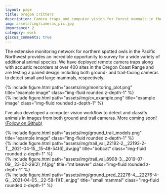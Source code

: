 ```yaml
---
layout: page
title: oregon critters
description: Camera traps and computer vision for forest mammals in the PNW
img: assets/img/cameras_pic.jpg
importance: 2
category: work
giscus_comments: true
---
```


The extensive monitoring network for northern spotted owls in the Pacific Northwest provides an incredible opportunity to survey for a wide variety of additional animal species. We have deployed remote camera traps along with acoustic recorders at over 400 sites in the Oregon Coast Range and are testing a paired design including both ground- and trail-facing cameras to detect small and large mammals, respectively.

<div class="row">
    <div class="col-sm mt-3 mt-md-0">
        {% include figure.html path="assets/img/monitoring_plot.png" title="example image" class="img-fluid rounded z-depth-1" %}
    </div>
</div>

<div class="row">
    <div class="col-sm mt-3 mt-md-0">
        {% include figure.html path="assets/img/cv_example.png" title="example image" class="img-fluid rounded z-depth-1" %}
    </div>
</div>


I've also developed a computer vision workflow to detect and classify animals in images from both ground and trail cameras. More coming soon! 
<a href="https://github.com/appelc/oregon_critters">(Follow on Github)</a>

<div class="row">
    <div class="col-sm mt-3 mt-md-0">
        {% include figure.html path="assets/img/ground_trail_models.png" title="example image" class="img-fluid rounded z-depth-1" %}
    </div>
</div>

<div class="row">
    <div class="col-sm mt-3 mt-md-0">
        {% include figure.html path="assets/img/trail_val_22192-2__22192-2-T__2021-04-15__15-48-54(6)_dw.jpg" title="bobcat" class="img-fluid rounded z-depth-1" %}
    </div>
    <div class="col-sm mt-3 mt-md-0">
        {% include figure.html path="assets/img/trail_val_8908-3__2019-07-09__23-02-29(2)_hf.jpg" title="mt beaver" class="img-fluid rounded z-depth-1" %}
    </div>
    <div class="col-sm mt-3 mt-md-0">
        {% include figure.html path="assets/img/ground_pred_22276-4__22276-4-G__2021-04-05__22-58-11(1)_er.jpg" title="small mammal" class="img-fluid rounded z-depth-1" %}
    </div>
</div>

